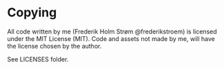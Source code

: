 # Copying
All code written by me (Frederik Holm Strøm @frederikstroem) is licensed under the MIT License (MIT). Code and assets not made by me, will have the license chosen by the author.

See LICENSES folder.
